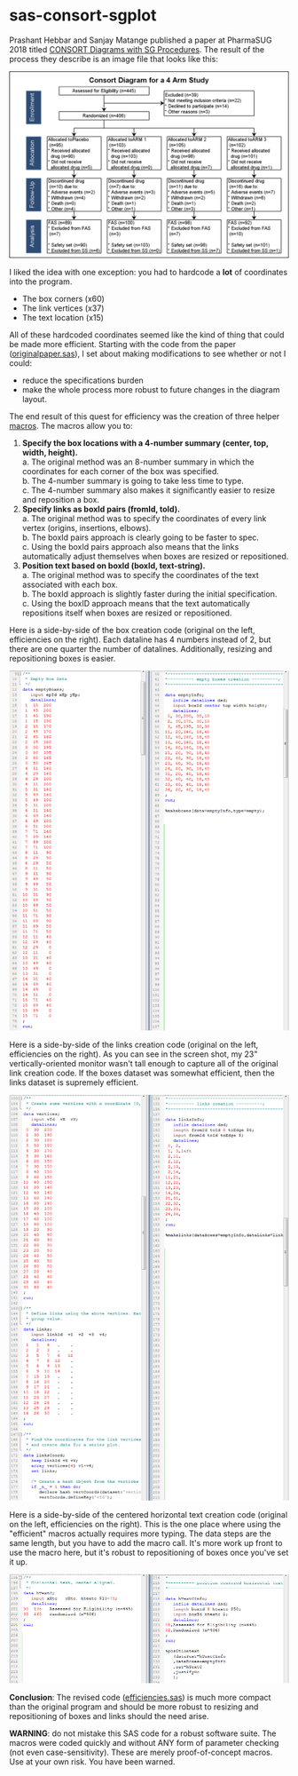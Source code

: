 # sas-consort-sgplot

Prashant Hebbar and Sanjay Matange published a paper at PharmaSUG 2018 titled [CONSORT Diagrams with SG Procedures](https://www.lexjansen.com/pharmasug/2018/DV/PharmaSUG-2018-DV24.pdf). The result of the process they describe is an image file that looks like this:

![consort via sgplot](https://github.com/srosanba/sas-consort-sgplot/blob/master/img/originalpaper.png)

I liked the idea with one exception: you had to hardcode a **lot** of coordinates into the program. 

* The box corners (x60)
* The link vertices (x37)
* The text location (x15)

All of these hardcoded coordinates seemed like the kind of thing that could be made more efficient. Starting with the code from the paper ([originalpaper.sas](https://github.com/srosanba/sas-consort-sgplot/blob/master/originalpaper.sas)), I set about making modifications to see whether or not I could:

* reduce the specifications burden 
* make the whole process more robust to future changes in the diagram layout. 

The end result of this quest for efficiency was the creation of three helper [macros](https://github.com/srosanba/sas-consort-sgplot/tree/master/macros). The macros allow you to:

1. **Specify the box locations with a 4-number summary (center, top, width, height).**  
  a. The original method was an 8-number summary in which the coordinates for each corner of the box was specified.  
  b. The 4-number summary is going to take less time to type.  
  c. The 4-number summary also makes it significantly easier to resize and reposition a box.  
1. **Specify links as boxId pairs (fromId, toId).**  
  a. The original method was to specify the coordinates of every link vertex (origins, insertions, elbows).  
  b. The boxId pairs approach is clearly going to be faster to spec.  
  c. Using the boxId pairs approach also means that the links automatically adjust themselves when boxes are resized or repositioned.
1. **Position text based on boxId (boxId, text-string).**  
  a. The original method was to specify the coordinates of the text associated with each box.  
  b. The boxId approach is slightly faster during the initial specification.  
  c. Using the boxID approach means that the text automatically repositions itself when boxes are resized or repositioned.

Here is a side-by-side of the box creation code (original on the left, efficiencies on the right). Each dataline has 4 numbers instead of 2, but there are one quarter the number of datalines. Additionally, resizing and repositioning boxes is easier.

<kbd>![boxes efficiencies](https://github.com/srosanba/sas-consort-sgplot/blob/master/img/boxesempty.png)</kbd>

Here is a side-by-side of the links creation code (original on the left, efficiencies on the right). As you can see in the screen shot, my 23" vertically-oriented monitor wasn't tall enough to capture all of the original link creation code. If the boxes dataset was somewhat efficient, then the links dataset is supremely efficient.

<kbd>![links efficiencies](https://github.com/srosanba/sas-consort-sgplot/blob/master/img/links.png)</kbd>

Here is a side-by-side of the centered horizontal text creation code (original on the left, efficiencies on the right). This is the one place where using the "efficient" macros actually requires more typing. The data steps are the same length, but you have to add the macro call. It's more work up front to use the macro here, but it's robust to repositioning of boxes once you've set it up. 

<kbd>![text efficiencies](https://github.com/srosanba/sas-consort-sgplot/blob/master/img/texthc.png)</kbd>

**Conclusion**: The revised code ([efficiencies.sas](https://github.com/srosanba/sas-consort-sgplot/blob/master/efficiencies.sas)) is much more compact than the original program and should be more robust to resizing and repositioning of boxes and links should the need arise. 

**WARNING**: do not mistake this SAS code for a robust software suite. The macros were coded quickly and without ANY form of parameter checking (not even case-sensitivity). These are merely proof-of-concept macros. Use at your own risk. You have been warned.
